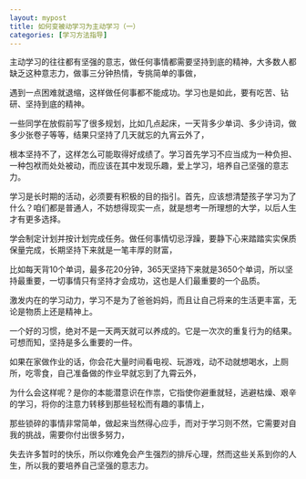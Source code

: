 ```yaml
---
layout: mypost
title: 如何变被动学习为主动学习（一）
categories: [学习方法指导]
---
```

主动学习的往往都有坚强的意志，做任何事情都需要坚持到底的精神，大多数人都缺乏这种意志力，做事三分钟热情，专挑简单的事做，

遇到一点困难就退缩，这样做任何事都不能成功。学习也是如此，要有吃苦、钻研、坚持到底的精神。

一些同学在放假前写了很多规划，比如几点起床，一天背多少单词、多少诗词，做多少张卷子等等，结果只坚持了几天就忘的九宵云外了，

根本坚持不了，这样怎么可能取得好成绩了。学习首先学习不应当成为一种负担、一种包袱而处处被动，而应该在其中发现乐趣，爱上学习，培养自己坚强的意志力。

学习是长时期的活动，必须要有积极的目的指引。首先，应该想清楚孩子学习为了什么？咱们都是普通人，不妨想得现实一点，就是想考一所理想的大学，以后人生才有更多选择。

学会制定计划并按计划完成任务。做任何事情切忌浮躁，要静下心来踏踏实实保质保量完成，长期坚持下来就是一笔丰厚的财富，
     
比如每天背10个单词，最多花20分钟，365天坚持下来就是3650个单词，所以坚持最重要，一切事情只有坚持才会成功，这也是人们最重要的一个品质。

激发内在的学习动力，学习不是为了爸爸妈妈，而且让自己将来的生活更丰富，无论是物质上还是精神上。

一个好的习惯，绝对不是一天两天就可以养成的。它是一次次的重复行为的结果。可想而知，坚持是多么重要的一件。
       
如果在家做作业的话，你会花大量时间看电视、玩游戏，动不动就想喝水，上厕所，吃零食，自己准备做的作业早就忘到了九霄云外，
       
为什么会这样呢？是你的本能潜意识在作祟，它指使你避重就轻，逃避枯燥、艰辛的学习，将你的注意力转移到那些轻松而有趣的事情上，
       
那些锁碎的事情非常简单，做起来当然得心应手，而对于学习则不然，它需要对自我的挑战，需要你付出很多努力，
       
失去许多暂时的快乐，所以你难免会产生强烈的排斥心理，然而这些关系到你的人生，所以我的要培养自己坚强的意志力。
